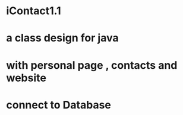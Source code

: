 # iContact1.1
# a class design for java
# with personal page , contacts and website
# connect to Database

